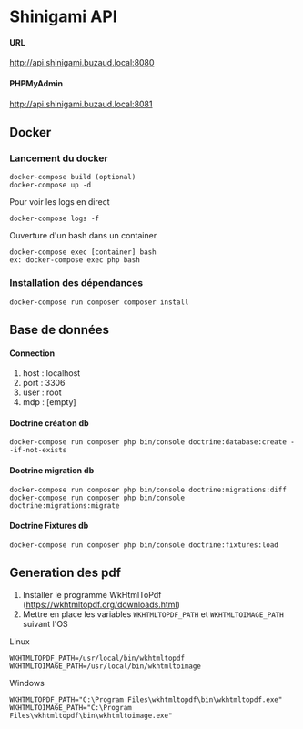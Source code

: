 # Shinigami API

#### URL
http://api.shinigami.buzaud.local:8080

#### PHPMyAdmin
http://api.shinigami.buzaud.local:8081


## Docker
### Lancement du docker
```
docker-compose build (optional)
docker-compose up -d
```
Pour voir les logs en direct
```
docker-compose logs -f
```

Ouverture d'un bash dans un container
```
docker-compose exec [container] bash
ex: docker-compose exec php bash
```
### Installation des dépendances
```
docker-compose run composer composer install
```

## Base de données
#### Connection
1. host : localhost
2. port : 3306
3. user : root
4. mdp : [empty]

#### Doctrine création db
```
docker-compose run composer php bin/console doctrine:database:create --if-not-exists
```

#### Doctrine migration db
```
docker-compose run composer php bin/console doctrine:migrations:diff
docker-compose run composer php bin/console doctrine:migrations:migrate
```

#### Doctrine Fixtures db
```
docker-compose run composer php bin/console doctrine:fixtures:load
```


## Generation des pdf
1. Installer le programme WkHtmlToPdf (https://wkhtmltopdf.org/downloads.html)
2. Mettre en place les variables `WKHTMLTOPDF_PATH` et `WKHTMLTOIMAGE_PATH` suivant l'OS

Linux
```
WKHTMLTOPDF_PATH=/usr/local/bin/wkhtmltopdf
WKHTMLTOIMAGE_PATH=/usr/local/bin/wkhtmltoimage
```

Windows
```
WKHTMLTOPDF_PATH="C:\Program Files\wkhtmltopdf\bin\wkhtmltopdf.exe"
WKHTMLTOIMAGE_PATH="C:\Program Files\wkhtmltopdf\bin\wkhtmltoimage.exe"
```

